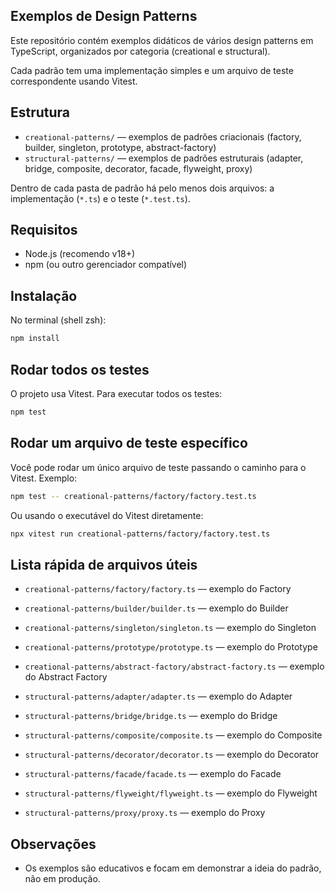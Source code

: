 ## Exemplos de Design Patterns

Este repositório contém exemplos didáticos de vários design patterns em TypeScript, organizados por categoria (creational e structural).

Cada padrão tem uma implementação simples e um arquivo de teste correspondente usando Vitest.

## Estrutura

-   `creational-patterns/` — exemplos de padrões criacionais (factory, builder, singleton, prototype, abstract-factory)
-   `structural-patterns/` — exemplos de padrões estruturais (adapter, bridge, composite, decorator, facade, flyweight, proxy)

Dentro de cada pasta de padrão há pelo menos dois arquivos: a implementação (`*.ts`) e o teste (`*.test.ts`).

## Requisitos

-   Node.js (recomendo v18+)
-   npm (ou outro gerenciador compatível)

## Instalação

No terminal (shell zsh):

```bash
npm install
```

## Rodar todos os testes

O projeto usa Vitest. Para executar todos os testes:

```bash
npm test
```

## Rodar um arquivo de teste específico

Você pode rodar um único arquivo de teste passando o caminho para o Vitest. Exemplo:

```bash
npm test -- creational-patterns/factory/factory.test.ts
```

Ou usando o executável do Vitest diretamente:

```bash
npx vitest run creational-patterns/factory/factory.test.ts
```

## Lista rápida de arquivos úteis

-   `creational-patterns/factory/factory.ts` — exemplo do Factory
-   `creational-patterns/builder/builder.ts` — exemplo do Builder
-   `creational-patterns/singleton/singleton.ts` — exemplo do Singleton
-   `creational-patterns/prototype/prototype.ts` — exemplo do Prototype
-   `creational-patterns/abstract-factory/abstract-factory.ts` — exemplo do Abstract Factory

-   `structural-patterns/adapter/adapter.ts` — exemplo do Adapter
-   `structural-patterns/bridge/bridge.ts` — exemplo do Bridge
-   `structural-patterns/composite/composite.ts` — exemplo do Composite
-   `structural-patterns/decorator/decorator.ts` — exemplo do Decorator
-   `structural-patterns/facade/facade.ts` — exemplo do Facade
-   `structural-patterns/flyweight/flyweight.ts` — exemplo do Flyweight
-   `structural-patterns/proxy/proxy.ts` — exemplo do Proxy

## Observações

-   Os exemplos são educativos e focam em demonstrar a ideia do padrão, não em produção.
